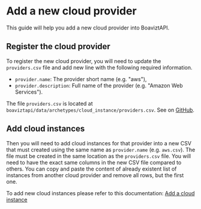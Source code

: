 # Add a new cloud provider

This guide will help you add a new cloud provider into BoaviztAPI.

## Register the cloud provider

To register the new cloud provider, you will need to update the `providers.csv` file and add new line with the following required information.

- `provider.name`: The provider short name (e.g. "aws"),
- `provider.description`: Full name of the provider (e.g. "Amazon Web Services").

The file `providers.csv` is located at `boaviztapi/data/archetypes/cloud_instance/providers.csv`. See on [GitHub](https://github.com/Boavizta/boaviztapi/blob/main/boaviztapi/data/archetypes/cloud_instance/providers.csv).

## Add cloud instances

Then you will need to add cloud instances for that provider into a new CSV that must created using the same name as `provider.name` (e.g. `aws.csv`). The file must be created in the same location as the `providers.csv` file. You will need to have the exact same columns in the new CSV file compared to others. You can copy and paste the content of already existent list of instances from another cloud provider and remove all rows, but the first one.

To add new cloud instances please refer to this documentation: [Add a cloud instance](cloud_instance.md)